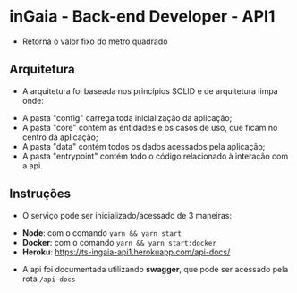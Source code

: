 # inGaia - Back-end Developer - API1

-  Retorna o valor fixo do metro quadrado

## Arquitetura

- A arquitetura foi baseada nos princípios SOLID e de arquitetura limpa onde:
* A pasta "config" carrega toda inicialização da aplicação;
* A pasta "core" contém as entidades e os casos de uso, que ficam no centro da aplicação;
* A pasta "data" contém todos os dados acessados pela aplicação;
* A pasta "entrypoint" contém todo o código relacionado à interação com a api.

## Instruções

- O serviço pode ser inicializado/acessado de 3 maneiras:
* __Node__: com o comando `yarn && yarn start`
* __Docker__: com o comando `yarn && yarn start:docker`
* __Heroku__: https://ts-ingaia-api1.herokuapp.com/api-docs/

- A api foi documentada utilizando __swagger__, que pode ser acessado pela rota `/api-docs`


